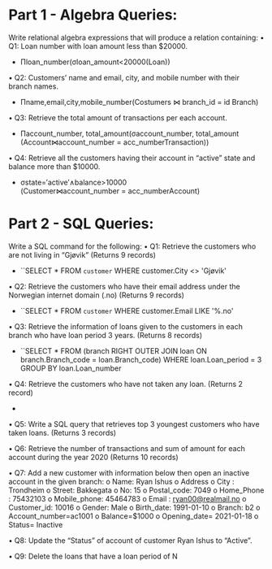 # Part 1 - Algebra Queries:
Write relational algebra expressions that will produce a relation containing:
• Q1: Loan number with loan amount less than $20000.
- Πloan_number(σloan_amount<20000(Loan))

• Q2: Customers’ name and email, city, and mobile number with their branch names.
- Πname,email,city,mobile_number(Costumers ⋈ branch_id = id Branch)

• Q3: Retrieve the total amount of transactions per each account.
- Πaccount_number, total_amount​(σaccount_number, total_amount (Account⋈account_number = acc_number​Transaction))

• Q4: Retrieve all the customers having their account in “active” state and balance more
than $10000.
- σstate=′active′∧balance>10000​(Customer⋈account_number = acc_number​Account)
# Part 2 - SQL Queries:
Write a SQL command for the following:
• Q1: Retrieve the customers who are not living in “Gjøvik” (Returns 9 records)

- ``SELECT * FROM `customer` WHERE customer.City <> 'Gjøvik' 

• Q2: Retrieve the customers who have their email address under the Norwegian internet
domain (.no) (Returns 9 records)

- ``SELECT * FROM `customer` WHERE customer.Email LIKE '%.no'

• Q3: Retrieve the information of loans given to the customers in each branch who have
loan period 3 years. (Returns 8 records)

- ``SELECT * FROM (branch RIGHT OUTER JOIN loan ON branch.Branch_code = loan.Branch_code) WHERE loan.Loan_period = 3 GROUP BY loan.Loan_number

• Q4: Retrieve the customers who have not taken any loan. (Returns 2 record)

- 

• Q5: Write a SQL query that retrieves top 3 youngest customers who have taken loans.
(Returns 3 records)

• Q6: Retrieve the number of transactions and sum of amount for each account during the
year 2020 (Returns 10 records)

• Q7: Add a new customer with information below then open an inactive account in the
given branch:
o Name: Ryan Ishus
o Address
o City : Trondheim
o Street: Bakkegata
o No: 15
o Postal_code: 7049
o Home_Phone : 75432103
o Mobile_phone: 45464783
o Email : ryan00@realmail.no
o Customer_id: 10016
o Gender: Male
o Birth_date: 1991-01-10
o Branch: b2
o Account_number=ac1001
o Balance=$1000
o Opening_date= 2021-01-18
o Status= Inactive

• Q8: Update the “Status” of account of customer Ryan Ishus to “Active”.

• Q9: Delete the loans that have a loan period of N